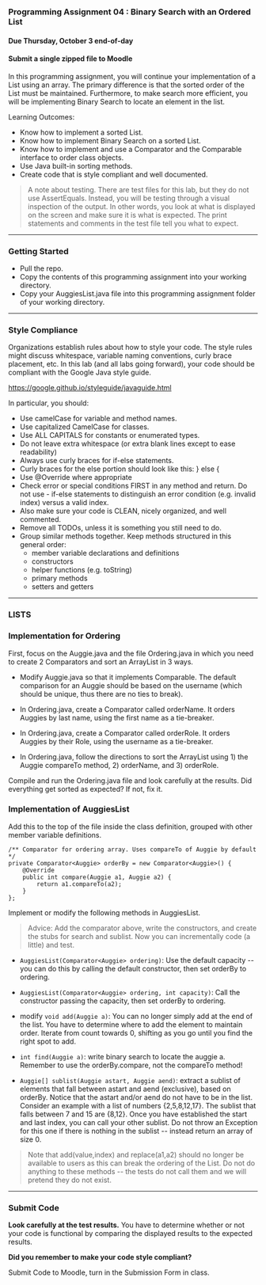 ### Programming Assignment 04 : Binary Search with an Ordered List
#### Due Thursday, October 3 end-of-day
#### Submit a single zipped file to Moodle

In this programming assignment, you will continue your implementation of a List using an array. The primary difference is that the sorted order of the List must be maintained. Furthermore, to make search more efficient, you will be implementing Binary Search to locate an element in the list. 

Learning Outcomes:

- Know how to implement a sorted List.
- Know how to implement Binary Search on a sorted List.
- Know how to implement and use a Comparator and the Comparable interface to order class objects.
- Use Java built-in sorting methods.
- Create code that is style compliant and well documented.

>A note about testing. There are test files for this lab, but they do not use AssertEquals. Instead, you will be testing through a visual inspection of the output. In other words, you look at what is displayed on the screen and make sure it is what is expected. The print statements and comments in the test file tell you what to expect.

<hr>

### Getting Started

- Pull the repo.
- Copy the contents of this programming assignment into your working directory.
- Copy your AuggiesList.java file into this programming assignment folder of your working directory.

<hr>

### Style Compliance

Organizations establish rules about how to style your code. The style rules might discuss whitespace, variable naming conventions, curly brace placement, etc. In this lab (and all labs going forward), your code should be compliant with the Google Java style guide.

<a href ="https://google.github.io/styleguide/javaguide.html" target="_blank">https://google.github.io/styleguide/javaguide.html</a>

In particular, you should:

- Use camelCase for variable and method names.
- Use capitalized CamelCase for classes.
- Use ALL CAPITALS for constants or enumerated types.
- Do not leave extra whitespace (or extra blank lines except to ease readability)
- Always use curly braces for if-else statements.
- Curly braces for the else portion should look like this: } else {
- Use @Override where appropriate
- Check error or special conditions FIRST in any method and return. Do not use - if-else statements to distinguish an error condition (e.g. invalid index) versus a valid index.
- Also make sure your code is CLEAN, nicely organized, and well commented.
- Remove all TODOs, unless it is something you still need to do.
- Group similar methods together. Keep methods structured in this general order:
	- member variable declarations and definitions
	- constructors
	- helper functions (e.g. toString)
	- primary methods
	- setters and getters

<hr>

### LISTS

### Implementation for Ordering

First, focus on the Auggie.java and the file Ordering.java in which you need to create 2 Comparators and sort an ArrayList in 3 ways.

- Modify Auggie.java so that it implements Comparable. The default comparison for an Auggie should be based on the username (which should be unique, thus there are no ties to break).

- In Ordering.java, create a Comparator<Auggie> called orderName. It orders Auggies by last name, using the first name as a tie-breaker.

- In Ordering.java, create a Comparator<Auggie> called orderRole. It orders Auggies by their Role, using the username as a tie-breaker.

- In Ordering.java, follow the directions to sort the ArrayList using 1) the Auggie compareTo method, 2) orderName, and 3) orderRole.

Compile and run the Ordering.java file and look carefully at the results. Did everything get sorted as expected? If not, fix it.


### Implementation of AuggiesList

Add this to the top of the file inside the class definition, grouped with other member variable definitions.

```
/** Comparator for ordering array. Uses compareTo of Auggie by default */
private Comparator<Auggie> orderBy = new Comparator<Auggie>() {
    @Override
    public int compare(Auggie a1, Auggie a2) {
        return a1.compareTo(a2);
    }
};
```

Implement or modify the following methods in AuggiesList.

>Advice: Add the comparator above, write the constructors, and create the stubs for search and sublist. Now you can incrementally code (a little) and test.

- `AuggiesList(Comparator<Auggie> ordering)`: Use the default capacity -- you can do this by calling the default constructor, then set orderBy to ordering.

- `AuggiesList(Comparator<Auggie> ordering, int capacity)`: Call the constructor passing the capacity, then set orderBy to ordering.

- modify `void add(Auggie a)`: You can no longer simply add at the end of the list. You have to determine where to add the element to maintain order. Iterate from count towards 0, shifting as you go until you find the right spot to add.

- `int find(Auggie a)`: write binary search to locate the auggie a. Remember to use the orderBy.compare, not the compareTo method!

- `Auggie[] sublist(Auggie astart, Auggie aend)`: extract a sublist of elements that fall between astart and aend (exclusive), based on orderBy. Notice that the astart and/or aend do not have to be in the list. Consider an example with a list of numbers {2,5,8,12,17}. The sublist that falls between 7 and 15 are {8,12}. Once you have established the start and last index, you can call your other sublist. Do not throw an Exception for this one if there is nothing in the sublist -- instead return an array of size 0.

>Note that add(value,index) and replace(a1,a2) should no longer be available to users as this can break the ordering of the List. Do not do anything to these methods -- the tests do not call them and we will pretend they do not exist.

<hr>

### Submit Code

**Look carefully at the test results.** You have to determine whether or not your code is functional by comparing the displayed results to the expected results.

**Did you remember to make your code style compliant?**

Submit Code to Moodle, turn in the Submission Form in class.









